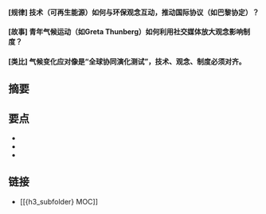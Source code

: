 #### [规律] 技术（可再生能源）如何与环保观念互动，推动国际协议（如巴黎协定）？


#### [故事] 青年气候运动（如Greta Thunberg）如何利用社交媒体放大观念影响制度？


#### [类比] 气候变化应对像是“全球协同演化测试”，技术、观念、制度必须对齐。


## 摘要


## 要点

- 
- 
- 

## 链接

- [[{h3_subfolder} MOC]]
